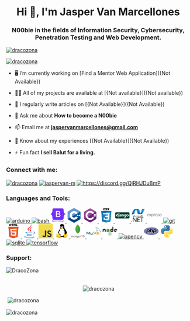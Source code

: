 <h1 align="center">Hi 👋, I'm Jasper Van Marcellones</h1>
<h3 align="center">N00bie in the fields of Information Security, Cybersecurity, Penetration Testing and Web Development.</h3>

<p align="left"> <a href="https://github.com/ryo-ma/github-profile-trophy"><img src="https://github-profile-trophy.vercel.app/?username=dracozona" alt="dracozona" /></a> </p>

<p align="left"> <a href="https://twitter.com/dracozona" target="blank"><img src="https://img.shields.io/twitter/follow/dracozona?logo=twitter&style=for-the-badge" alt="dracozona" /></a> </p>

- 🖥️ I’m currently working on [Find a Mentor Web Application]({Not Available})

- 👨‍💻 All of my projects are available at [{Not available}]({Not available})

- 📝 I regularly write articles on [{Not Available}]({Not Available})

- 💬 Ask me about **How to become a N00bie**

- 📫 Email me at **jaspervanmarcellones@gmail.com**

- 📄 Know about my experiences [{Not Available}]({Not Available})

- ⚡ Fun fact **I sell Balut for a living.**

<h3 align="left">Connect with me:</h3>
<p align="left">
<a href="https://twitter.com/dracozona" target="blank"><img align="center" src="https://cdn.jsdelivr.net/npm/simple-icons@3.0.1/icons/twitter.svg" alt="dracozona" height="30" width="40" /></a>
<a href="https://linkedin.com/in/jaspervan-m" target="blank"><img align="center" src="https://cdn.jsdelivr.net/npm/simple-icons@3.0.1/icons/linkedin.svg" alt="jaspervan-m" height="30" width="40" /></a>
<a href="https://discord.gg/https://discord.gg/QjRHJDuBmP" target="blank"><img align="center" src="https://cdn.jsdelivr.net/npm/simple-icons@3.0.1/icons/discord.svg" alt="https://discord.gg/QjRHJDuBmP" height="30" width="40" /></a>
</p>

<h3 align="left">Languages and Tools:</h3>
<p align="left"> <a href="https://www.arduino.cc/" target="_blank"> <img src="https://cdn.worldvectorlogo.com/logos/arduino-1.svg" alt="arduino" width="40" height="40"/> </a> <a href="https://www.gnu.org/software/bash/" target="_blank"> <img src="https://www.vectorlogo.zone/logos/gnu_bash/gnu_bash-icon.svg" alt="bash" width="40" height="40"/> </a> <a href="https://getbootstrap.com" target="_blank"> <img src="https://raw.githubusercontent.com/devicons/devicon/master/icons/bootstrap/bootstrap-plain-wordmark.svg" alt="bootstrap" width="40" height="40"/> </a> <a href="https://www.w3schools.com/cpp/" target="_blank"> <img src="https://raw.githubusercontent.com/devicons/devicon/master/icons/cplusplus/cplusplus-original.svg" alt="cplusplus" width="40" height="40"/> </a> <a href="https://www.w3schools.com/cs/" target="_blank"> <img src="https://raw.githubusercontent.com/devicons/devicon/master/icons/csharp/csharp-original.svg" alt="csharp" width="40" height="40"/> </a> <a href="https://www.w3schools.com/css/" target="_blank"> <img src="https://raw.githubusercontent.com/devicons/devicon/master/icons/css3/css3-original-wordmark.svg" alt="css3" width="40" height="40"/> </a> <a href="https://www.djangoproject.com/" target="_blank"> <img src="https://raw.githubusercontent.com/devicons/devicon/master/icons/django/django-original.svg" alt="django" width="40" height="40"/> </a> <a href="https://dotnet.microsoft.com/" target="_blank"> <img src="https://raw.githubusercontent.com/devicons/devicon/master/icons/dot-net/dot-net-original-wordmark.svg" alt="dotnet" width="40" height="40"/> </a> <a href="https://expressjs.com" target="_blank"> <img src="https://raw.githubusercontent.com/devicons/devicon/master/icons/express/express-original-wordmark.svg" alt="express" width="40" height="40"/> </a> <a href="https://git-scm.com/" target="_blank"> <img src="https://www.vectorlogo.zone/logos/git-scm/git-scm-icon.svg" alt="git" width="40" height="40"/> </a> <a href="https://www.w3.org/html/" target="_blank"> <img src="https://raw.githubusercontent.com/devicons/devicon/master/icons/html5/html5-original-wordmark.svg" alt="html5" width="40" height="40"/> </a> <a href="https://www.java.com" target="_blank"> <img src="https://raw.githubusercontent.com/devicons/devicon/master/icons/java/java-original.svg" alt="java" width="40" height="40"/> </a> <a href="https://developer.mozilla.org/en-US/docs/Web/JavaScript" target="_blank"> <img src="https://raw.githubusercontent.com/devicons/devicon/master/icons/javascript/javascript-original.svg" alt="javascript" width="40" height="40"/> </a> <a href="https://www.linux.org/" target="_blank"> <img src="https://raw.githubusercontent.com/devicons/devicon/master/icons/linux/linux-original.svg" alt="linux" width="40" height="40"/> </a> <a href="https://www.mongodb.com/" target="_blank"> <img src="https://raw.githubusercontent.com/devicons/devicon/master/icons/mongodb/mongodb-original-wordmark.svg" alt="mongodb" width="40" height="40"/> </a> <a href="https://www.mysql.com/" target="_blank"> <img src="https://raw.githubusercontent.com/devicons/devicon/master/icons/mysql/mysql-original-wordmark.svg" alt="mysql" width="40" height="40"/> </a> <a href="https://nodejs.org" target="_blank"> <img src="https://raw.githubusercontent.com/devicons/devicon/master/icons/nodejs/nodejs-original-wordmark.svg" alt="nodejs" width="40" height="40"/> </a> <a href="https://opencv.org/" target="_blank"> <img src="https://www.vectorlogo.zone/logos/opencv/opencv-icon.svg" alt="opencv" width="40" height="40"/> </a> <a href="https://www.php.net" target="_blank"> <img src="https://raw.githubusercontent.com/devicons/devicon/master/icons/php/php-original.svg" alt="php" width="40" height="40"/> </a> <a href="https://www.python.org" target="_blank"> <img src="https://raw.githubusercontent.com/devicons/devicon/master/icons/python/python-original.svg" alt="python" width="40" height="40"/> </a> <a href="https://www.sqlite.org/" target="_blank"> <img src="https://www.vectorlogo.zone/logos/sqlite/sqlite-icon.svg" alt="sqlite" width="40" height="40"/> </a> <a href="https://www.tensorflow.org" target="_blank"> <img src="https://www.vectorlogo.zone/logos/tensorflow/tensorflow-icon.svg" alt="tensorflow" width="40" height="40"/> </a> </p>


<h3 align="cemter">Support:</h3>
<p><a href="https://www.buymeacoffee.com/DracoZona"><img align="left" src="https://cdn.buymeacoffee.com/buttons/v2/default-yellow.png" height="50" width="210" alt="DracoZona" /></a></p><br><br>

<p><img align="center" src="https://github-readme-stats.vercel.app/api/top-langs?username=dracozona&show_icons=true&locale=en&layout=compact" alt="dracozona" /></p>

<p>&nbsp;<img align="center" src="https://github-readme-stats.vercel.app/api?username=dracozona&show_icons=true&locale=en" alt="dracozona" /></p>

<p><img align="center" src="https://github-readme-streak-stats.herokuapp.com/?user=dracozona&" alt="dracozona" /></p>


